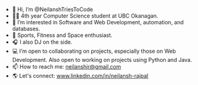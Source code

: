 - 👋 Hi, I’m @NeilanshTriesToCode
- 👨‍🎓 4th year Computer Science student at UBC Okanagan.
- 👀 I’m interested in Software and Web Development, automation, and databases.
- 🏀 Sports, Fitness and Space enthusiast.
- 🎧 I also DJ on the side.
- 💻 I’m open to collaborating on projects, especially those on Web Development. Also open to working on projects using Python and Java.
- 📫 How to reach me: neilanshjr@gmail.com
- 🌎 Let's connect: www.linkedin.com/in/neilansh-rajpal

<!---
NeilanshTriesToCode/NeilanshTriesToCode is a ✨ special ✨ repository because its `README.md` (this file) appears on your GitHub profile.
You can click the Preview link to take a look at your changes.
--->
